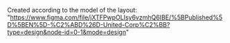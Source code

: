 Created according to the model of the layout: "https://www.figma.com/file/jXTFPwpOLIsy6vzmhQ6IBE/%5BPublished%5D%5BEN%5D-%C2%ABD%26D-United-Corp%C2%BB?type=design&node-id=0-1&mode=design"

